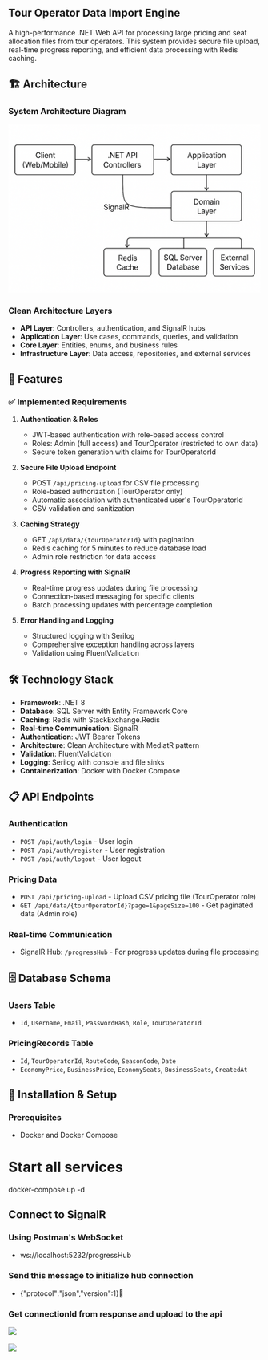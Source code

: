 ## Tour Operator Data Import Engine

A high-performance .NET Web API for processing large pricing and seat allocation files from tour operators. This system provides secure file upload, real-time progress reporting, and efficient data processing with Redis caching.

## 🏗️ Architecture

### System Architecture Diagram

![](Diagram.png)


### Clean Architecture Layers

- **API Layer**: Controllers, authentication, and SignalR hubs
- **Application Layer**: Use cases, commands, queries, and validation
- **Core Layer**: Entities, enums, and business rules
- **Infrastructure Layer**: Data access, repositories, and external services

## 🚀 Features

### ✅ Implemented Requirements

1. **Authentication & Roles**
    - JWT-based authentication with role-based access control
    - Roles: Admin (full access) and TourOperator (restricted to own data)
    - Secure token generation with claims for TourOperatorId

2. **Secure File Upload Endpoint**
    - POST `/api/pricing-upload` for CSV file processing
    - Role-based authorization (TourOperator only)
    - Automatic association with authenticated user's TourOperatorId
    - CSV validation and sanitization

3. **Caching Strategy**
    - GET `/api/data/{tourOperatorId}` with pagination
    - Redis caching for 5 minutes to reduce database load
    - Admin role restriction for data access

4. **Progress Reporting with SignalR**
    - Real-time progress updates during file processing
    - Connection-based messaging for specific clients
    - Batch processing updates with percentage completion

5. **Error Handling and Logging**
    - Structured logging with Serilog
    - Comprehensive exception handling across layers
    - Validation using FluentValidation

## 🛠️ Technology Stack

- **Framework**: .NET 8
- **Database**: SQL Server with Entity Framework Core
- **Caching**: Redis with StackExchange.Redis
- **Real-time Communication**: SignalR
- **Authentication**: JWT Bearer Tokens
- **Architecture**: Clean Architecture with MediatR pattern
- **Validation**: FluentValidation
- **Logging**: Serilog with console and file sinks
- **Containerization**: Docker with Docker Compose

## 📋 API Endpoints

### Authentication
- `POST /api/auth/login` - User login
- `POST /api/auth/register` - User registration
- `POST /api/auth/logout` - User logout

### Pricing Data
- `POST /api/pricing-upload` - Upload CSV pricing file (TourOperator role)
- `GET /api/data/{tourOperatorId}?page=1&pageSize=100` - Get paginated data (Admin role)

### Real-time Communication
- SignalR Hub: `/progressHub` - For progress updates during file processing

## 🗄️ Database Schema

### Users Table
- `Id`, `Username`, `Email`, `PasswordHash`, `Role`, `TourOperatorId`

### PricingRecords Table
- `Id`, `TourOperatorId`, `RouteCode`, `SeasonCode`, `Date`
- `EconomyPrice`, `BusinessPrice`, `EconomySeats`, `BusinessSeats`, `CreatedAt`

## 🔧 Installation & Setup

### Prerequisites
- Docker and Docker Compose

# Start all services
docker-compose up -d

## Connect to SignalR
### Using Postman's WebSocket
-  ws://localhost:5232/progressHub
### Send this message to initialize hub connection
- {"protocol":"json","version":1}

### Get connectionId from response and upload to the api

![](../TourOperatorDataImport/connectionId.png)

![](../TourOperatorDataImport/upload.png)


